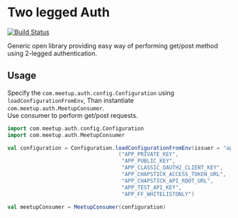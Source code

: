 # Two legged Auth
[![Build Status](https://travis-ci.org/meetup/two-legged-auth.svg?branch=master)](https://travis-ci.org/meetup/two-legged-auth)

Generic open library providing easy way of performing get/post method using 2-legged authentication.

## Usage
Specify the `com.meetup.auth.config.Configuration` using `loadConfigurationFromEnv`,
Than instantiate `com.meetup.auth.MeetupConsumer`.<br>
Use consumer to perform get/post requests.


```scala
import com.meetup.auth.config.Configuration
import com.meetup.auth.MeetupConsumer

val configuration = Configuration.loadConfigurationFromEnv(issuer = "app-service", userAgent = "APP/0.1")
                                   ("APP_PRIVATE_KEY",
                                    "APP_PUBLIC_KEY",
                                    "APP_CLASSIC_OAUTH2_CLIENT_KEY",
                                    "APP_CHAPSTICK_ACCESS_TOKEN_URL",
                                    "APP_CHAPSTICK_API_ROOT_URL",
                                    "APP_TEST_API_KEY",
                                    "APP_FF_WHITELISTONLY")

val meetupConsumer = MeetupConsumer(configuration)

```
